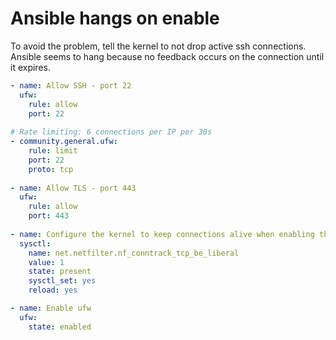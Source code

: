 # Ansible hangs on enable
To avoid the problem, tell the kernel to not drop
active ssh connections. Ansible seems to hang because
no feedback occurs on the connection until it expires.

```yml
- name: Allow SSH - port 22    
  ufw:
    rule: allow                
    port: 22
  
# Rate limiting: 6 connections per IP per 30s
- community.general.ufw:       
    rule: limit
    port: 22
    proto: tcp
  
- name: Allow TLS - port 443   
  ufw:
    rule: allow                
    port: 443
  
- name: Configure the kernel to keep connections alive when enabling the firewall
  sysctl:
    name: net.netfilter.nf_conntrack_tcp_be_liberal
    value: 1
    state: present
    sysctl_set: yes
    reload: yes

- name: Enable ufw
  ufw:
    state: enabled
```
